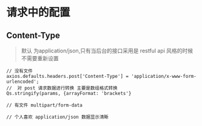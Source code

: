 # 请求中的配置

## Content-Type 

> 默认 为application/json,只有当后台的接口采用是 restful api 风格的时候不需要重新设置

```
// 没有文件 
axios.defaults.headers.post['Content-Type'] = 'application/x-www-form-urlencoded';
//  对 post 请求数据进行转换 主要是数组格式转换
Qs.stringify(params, {arrayFormat: 'brackets'}

// 有文件 multipart/form-data

// 个人喜欢 application/json 数据显示清晰

```



